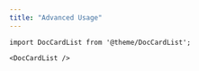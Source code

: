 ```yaml
---
title: "Advanced Usage"
---
```


```mdx-code-block
import DocCardList from '@theme/DocCardList';

<DocCardList />
```
